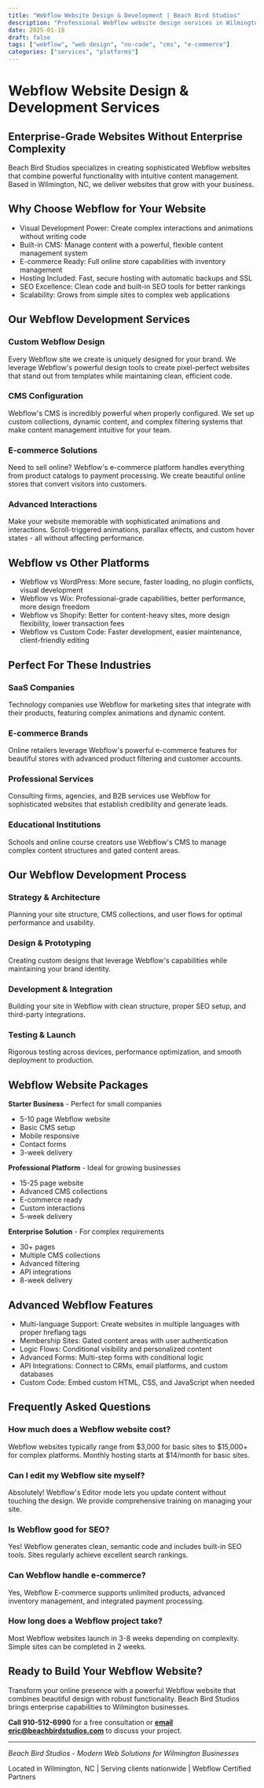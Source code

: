 ```yaml
---
title: "Webflow Website Design & Development | Beach Bird Studios"
description: "Professional Webflow website design services in Wilmington NC. Create powerful, CMS-driven websites with advanced animations and e-commerce capabilities."
date: 2025-01-18
draft: false
tags: ["webflow", "web design", "no-code", "cms", "e-commerce"]
categories: ["services", "platforms"]
---
```


# Webflow Website Design & Development Services

## Enterprise-Grade Websites Without Enterprise Complexity

Beach Bird Studios specializes in creating sophisticated Webflow websites that combine powerful functionality with intuitive content management. Based in Wilmington, NC, we deliver websites that grow with your business.

## Why Choose Webflow for Your Website

- Visual Development Power: Create complex interactions and animations without writing code
- Built-in CMS: Manage content with a powerful, flexible content management system
- E-commerce Ready: Full online store capabilities with inventory management
- Hosting Included: Fast, secure hosting with automatic backups and SSL
- SEO Excellence: Clean code and built-in SEO tools for better rankings
- Scalability: Grows from simple sites to complex web applications

## Our Webflow Development Services

### Custom Webflow Design
Every Webflow site we create is uniquely designed for your brand. We leverage Webflow's powerful design tools to create pixel-perfect websites that stand out from templates while maintaining clean, efficient code.

### CMS Configuration
Webflow's CMS is incredibly powerful when properly configured. We set up custom collections, dynamic content, and complex filtering systems that make content management intuitive for your team.

### E-commerce Solutions
Need to sell online? Webflow's e-commerce platform handles everything from product catalogs to payment processing. We create beautiful online stores that convert visitors into customers.

### Advanced Interactions
Make your website memorable with sophisticated animations and interactions. Scroll-triggered animations, parallax effects, and custom hover states - all without affecting performance.

## Webflow vs Other Platforms

- Webflow vs WordPress: More secure, faster loading, no plugin conflicts, visual development
- Webflow vs Wix: Professional-grade capabilities, better performance, more design freedom
- Webflow vs Shopify: Better for content-heavy sites, more design flexibility, lower transaction fees
- Webflow vs Custom Code: Faster development, easier maintenance, client-friendly editing

## Perfect For These Industries

### SaaS Companies
Technology companies use Webflow for marketing sites that integrate with their products, featuring complex animations and dynamic content.

### E-commerce Brands
Online retailers leverage Webflow's powerful e-commerce features for beautiful stores with advanced product filtering and customer accounts.

### Professional Services
Consulting firms, agencies, and B2B services use Webflow for sophisticated websites that establish credibility and generate leads.

### Educational Institutions
Schools and online course creators use Webflow's CMS to manage complex content structures and gated content areas.

## Our Webflow Development Process

### Strategy & Architecture
Planning your site structure, CMS collections, and user flows for optimal performance and usability.

### Design & Prototyping
Creating custom designs that leverage Webflow's capabilities while maintaining your brand identity.

### Development & Integration
Building your site in Webflow with clean structure, proper SEO setup, and third-party integrations.

### Testing & Launch
Rigorous testing across devices, performance optimization, and smooth deployment to production.

## Webflow Website Packages

**Starter Business** - Perfect for small companies
- 5-10 page Webflow website
- Basic CMS setup
- Mobile responsive
- Contact forms
- 3-week delivery

**Professional Platform** - Ideal for growing businesses
- 15-25 page website
- Advanced CMS collections
- E-commerce ready
- Custom interactions
- 5-week delivery

**Enterprise Solution** - For complex requirements
- 30+ pages
- Multiple CMS collections
- Advanced filtering
- API integrations
- 8-week delivery

## Advanced Webflow Features

- Multi-language Support: Create websites in multiple languages with proper hreflang tags
- Membership Sites: Gated content areas with user authentication
- Logic Flows: Conditional visibility and personalized content
- Advanced Forms: Multi-step forms with conditional logic
- API Integrations: Connect to CRMs, email platforms, and custom databases
- Custom Code: Embed custom HTML, CSS, and JavaScript when needed

## Frequently Asked Questions

### How much does a Webflow website cost?
Webflow websites typically range from $3,000 for basic sites to $15,000+ for complex platforms. Monthly hosting starts at $14/month for basic sites.

### Can I edit my Webflow site myself?
Absolutely! Webflow's Editor mode lets you update content without touching the design. We provide comprehensive training on managing your site.

### Is Webflow good for SEO?
Yes! Webflow generates clean, semantic code and includes built-in SEO tools. Sites regularly achieve excellent search rankings.

### Can Webflow handle e-commerce?
Yes, Webflow E-commerce supports unlimited products, advanced inventory management, and integrated payment processing.

### How long does a Webflow project take?
Most Webflow websites launch in 3-8 weeks depending on complexity. Simple sites can be completed in 2 weeks.

## Ready to Build Your Webflow Website?

Transform your online presence with a powerful Webflow website that combines beautiful design with robust functionality. Beach Bird Studios brings enterprise capabilities to Wilmington businesses.

**Call 910-512-6990** for a free consultation or **[email eric@beachbirdstudios.com](mailto:eric@beachbirdstudios.com)** to discuss your project.

---

*Beach Bird Studios - Modern Web Solutions for Wilmington Businesses*

Located in Wilmington, NC | Serving clients nationwide | Webflow Certified Partners